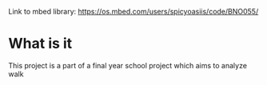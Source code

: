 Link to mbed library: https://os.mbed.com/users/spicyoasiis/code/BNO055/

# What is it
This project is a part of a final year school project which aims to analyze walk 
